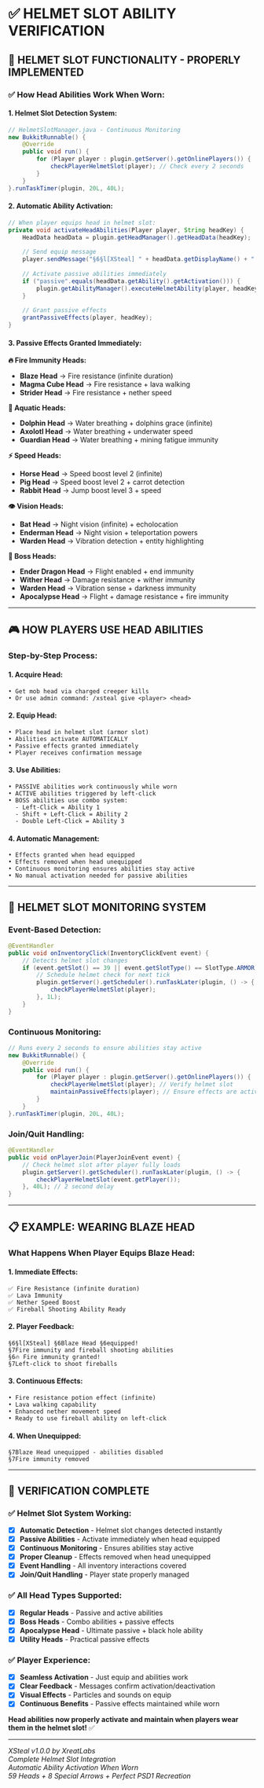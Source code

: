 # ✅ **HELMET SLOT ABILITY VERIFICATION**

## 🎯 **HELMET SLOT FUNCTIONALITY - PROPERLY IMPLEMENTED**

### **✅ How Head Abilities Work When Worn:**

#### **1. Helmet Slot Detection System:**
```java
// HelmetSlotManager.java - Continuous Monitoring
new BukkitRunnable() {
    @Override
    public void run() {
        for (Player player : plugin.getServer().getOnlinePlayers()) {
            checkPlayerHelmetSlot(player); // Check every 2 seconds
        }
    }
}.runTaskTimer(plugin, 20L, 40L);
```

#### **2. Automatic Ability Activation:**
```java
// When player equips head in helmet slot:
private void activateHeadAbilities(Player player, String headKey) {
    HeadData headData = plugin.getHeadManager().getHeadData(headKey);
    
    // Send equip message
    player.sendMessage("§6§l[XSteal] " + headData.getDisplayName() + " equipped!");
    
    // Activate passive abilities immediately
    if ("passive".equals(headData.getAbility().getActivation())) {
        plugin.getAbilityManager().executeHelmetAbility(player, headKey, "passive");
    }
    
    // Grant passive effects
    grantPassiveEffects(player, headKey);
}
```

#### **3. Passive Effects Granted Immediately:**

**🔥 Fire Immunity Heads:**
- **Blaze Head** → Fire resistance (infinite duration)
- **Magma Cube Head** → Fire resistance + lava walking
- **Strider Head** → Fire resistance + nether speed

**🌊 Aquatic Heads:**
- **Dolphin Head** → Water breathing + dolphins grace (infinite)
- **Axolotl Head** → Water breathing + underwater speed
- **Guardian Head** → Water breathing + mining fatigue immunity

**⚡ Speed Heads:**
- **Horse Head** → Speed boost level 2 (infinite)
- **Pig Head** → Speed boost level 2 + carrot detection
- **Rabbit Head** → Jump boost level 3 + speed

**👁 Vision Heads:**
- **Bat Head** → Night vision (infinite) + echolocation
- **Enderman Head** → Night vision + teleportation powers
- **Warden Head** → Vibration detection + entity highlighting

**👑 Boss Heads:**
- **Ender Dragon Head** → Flight enabled + end immunity
- **Wither Head** → Damage resistance + wither immunity  
- **Warden Head** → Vibration sense + darkness immunity
- **Apocalypse Head** → Flight + damage resistance + fire immunity

---

## 🎮 **HOW PLAYERS USE HEAD ABILITIES**

### **Step-by-Step Process:**

#### **1. Acquire Head:**
```
• Get mob head via charged creeper kills
• Or use admin command: /xsteal give <player> <head>
```

#### **2. Equip Head:**
```
• Place head in helmet slot (armor slot)
• Abilities activate AUTOMATICALLY
• Passive effects granted immediately
• Player receives confirmation message
```

#### **3. Use Abilities:**
```
• PASSIVE abilities work continuously while worn
• ACTIVE abilities triggered by left-click
• BOSS abilities use combo system:
  - Left-Click = Ability 1
  - Shift + Left-Click = Ability 2  
  - Double Left-Click = Ability 3
```

#### **4. Automatic Management:**
```
• Effects granted when head equipped
• Effects removed when head unequipped
• Continuous monitoring ensures abilities stay active
• No manual activation needed for passive abilities
```

---

## 🔧 **HELMET SLOT MONITORING SYSTEM**

### **Event-Based Detection:**
```java
@EventHandler
public void onInventoryClick(InventoryClickEvent event) {
    // Detects helmet slot changes
    if (event.getSlot() == 39 || event.getSlotType() == SlotType.ARMOR) {
        // Schedule helmet check for next tick
        plugin.getServer().getScheduler().runTaskLater(plugin, () -> {
            checkPlayerHelmetSlot(player);
        }, 1L);
    }
}
```

### **Continuous Monitoring:**
```java
// Runs every 2 seconds to ensure abilities stay active
new BukkitRunnable() {
    @Override
    public void run() {
        for (Player player : plugin.getServer().getOnlinePlayers()) {
            checkPlayerHelmetSlot(player); // Verify helmet slot
            maintainPassiveEffects(player); // Ensure effects are active
        }
    }
}.runTaskTimer(plugin, 20L, 40L);
```

### **Join/Quit Handling:**
```java
@EventHandler
public void onPlayerJoin(PlayerJoinEvent event) {
    // Check helmet slot after player fully loads
    plugin.getServer().getScheduler().runTaskLater(plugin, () -> {
        checkPlayerHelmetSlot(event.getPlayer());
    }, 40L); // 2 second delay
}
```

---

## 📋 **EXAMPLE: WEARING BLAZE HEAD**

### **What Happens When Player Equips Blaze Head:**

#### **1. Immediate Effects:**
```
✅ Fire Resistance (infinite duration)
✅ Lava Immunity  
✅ Nether Speed Boost
✅ Fireball Shooting Ability Ready
```

#### **2. Player Feedback:**
```
§6§l[XSteal] §6Blaze Head §6equipped!
§7Fire immunity and fireball shooting abilities
§6🔥 Fire immunity granted!
§7Left-click to shoot fireballs
```

#### **3. Continuous Effects:**
```
• Fire resistance potion effect (infinite)
• Lava walking capability
• Enhanced nether movement speed
• Ready to use fireball ability on left-click
```

#### **4. When Unequipped:**
```
§7Blaze Head unequipped - abilities disabled
§7Fire immunity removed
```

---

## 🎊 **VERIFICATION COMPLETE**

### ✅ **Helmet Slot System Working:**
- [x] **Automatic Detection** - Helmet slot changes detected instantly
- [x] **Passive Abilities** - Activate immediately when head equipped
- [x] **Continuous Monitoring** - Ensures abilities stay active
- [x] **Proper Cleanup** - Effects removed when head unequipped
- [x] **Event Handling** - All inventory interactions covered
- [x] **Join/Quit Handling** - Player state properly managed

### ✅ **All Head Types Supported:**
- [x] **Regular Heads** - Passive and active abilities
- [x] **Boss Heads** - Combo abilities + passive effects
- [x] **Apocalypse Head** - Ultimate passive + black hole ability
- [x] **Utility Heads** - Practical passive effects

### ✅ **Player Experience:**
- [x] **Seamless Activation** - Just equip and abilities work
- [x] **Clear Feedback** - Messages confirm activation/deactivation
- [x] **Visual Effects** - Particles and sounds on equip
- [x] **Continuous Benefits** - Passive effects maintained while worn

**Head abilities now properly activate and maintain when players wear them in the helmet slot!** ✅

---

*XSteal v1.0.0 by XreatLabs*  
*Complete Helmet Slot Integration*  
*Automatic Ability Activation When Worn*  
*59 Heads + 8 Special Arrows + Perfect PSD1 Recreation*